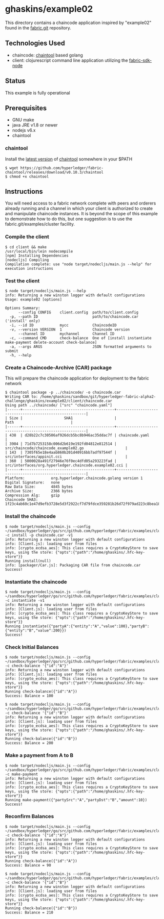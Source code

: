 # ghaskins/example02
This directory contains a chaincode application inspired by "example02" found in the [fabric.git](https://github.com/hyperledger/fabric/tree/master/examples/chaincode/go/chaincode_example02) repository.

## Technologies Used
* chaincode: [chaintool](https://github.com/hyperledger/fabric-chaintool) based golang
* client: clojurescript command line application utilizing the [fabric-sdk-node](https://github.com/hyperledger/fabric-sdk-node)

## Status

This example is fully operational

## Prerequisites
* GNU make
* java JRE v1.8 or newer
* nodejs v6.x
* chaintool

### chaintool

Install the [latest version](https://github.com/hyperledger/fabric-chaintool/releases/download/v0.10.3/chaintool) of [chaintool](http://fabric-chaintool.readthedocs.io/en/latest/) somewhere in your $PATH
```
$ wget https://github.com/hyperledger/fabric-chaintool/releases/download/v0.10.3/chaintool
$ chmod +x chaintool
```
## Instructions
You will need access to a fabric network complete with peers and orderers already running and a channel in which your client is authorized to create and manipulate chaincode instances.  It is beyond the scope of this example to demonstrate how to do this, but one suggestion is to use the fabric.git/examples/cluster facility.

### Compile the client
```
$ cd client && make
/usr/local/bin/lein nodecompile
[npm] Installing Dependencies
[nodecljs] Compiling
Compilation complete: use "node target/nodecljs/main.js --help" for execution instructions
```

### Test the client
```
$ node target/nodecljs/main.js --help
info: Returning a new winston logger with default configurations
Usage: example02 [options]

Options Summary:
      --config CONFIG    client.config  path/to/client.config
  -p, --path ID                         path/to/chaincode.car ('install' only)
  -i, --id ID            mycc           ChaincodeID
  -v, --version VERSION  1              Chaincode version
      --channel ID       mychannel      Channel ID
  -c, --command CMD      check-balance  One of [install instantiate make-payment delete-account check-balance]
  -a, --args ARGS                       JSON formatted arguments to submit
  -h, --help
```

### Create a Chaincode-Archive (CAR) package
This will prepare the chaincode application for deployment to the fabric network
```
$ chaintool package -p ../chaincode/ -o chaincode.car
Writing CAR to: /home/ghaskins/sandbox/git/hyperledger-fabric-alpha2-challenge/ghaskins/example02/client/chaincode.car
Using path ../chaincode/ ["src" "chaincode.yaml"]
|------+------------------------------------------+--------------------------------------------------------|
| Size |                   SHA1                   |                          Path                          |
|------+------------------------------------------+--------------------------------------------------------|
| 438  | d28b22c7c30506af926dcb5bc8b946ac35ddac7f | chaincode.yaml                                         |
| 3904 | 71d7b7253158c006d2b619e192fd04812e812514 | src/chaincode/chaincode_example02.go                   |
| 143  | 7305f65e18e4aab860b201d40916bb7adf97544f | src/interfaces/appinit.cci                             |
| 360  | 5000028a491f27946e76f0ec4dfd05a293223fad | src/interfaces/org.hyperledger.chaincode.example02.cci |
|------+------------------------------------------+--------------------------------------------------------|
Platform:            org.hyperledger.chaincode.golang version 1
Digital Signature:   none
Raw Data Size:       4845 bytes
Archive Size:        2366 bytes
Compression Alg:     gzip
Chaincode SHA3:      1f23c4ab60c1e47d9efb3728e5d3f2922cf7d79fdce359281b26d72f979ad223c8bea18366fc92bd08eca0ee9e7db9a57899560b8cffa4267eae3e34cf5ac48f
```
### Install the chaincode
```
$ node target/nodecljs/main.js --config ~/sandbox/hyperledger/go/src/github.com/hyperledger/fabric/examples/cluster/build/client.config -c install -p chaincode.car -v1
info: Returning a new winston logger with default configurations
info: [Client.js]: loading user from files
info: [crypto_ecdsa_aes]: This class requires a CryptoKeyStore to save keys, using the store: {"opts":{"path":"/home/ghaskins/.hfc-key-store"}}
Running install(null)
info: [packager/Car.js]: Packaging CAR file from chaincode.car
Success!
```
### Instantiate the chaincode
```
$ node target/nodecljs/main.js --config ~/sandbox/hyperledger/go/src/github.com/hyperledger/fabric/examples/cluster/build/client.config -c instantiate -v1
info: Returning a new winston logger with default configurations
info: [Client.js]: loading user from files
info: [crypto_ecdsa_aes]: This class requires a CryptoKeyStore to save keys, using the store: {"opts":{"path":"/home/ghaskins/.hfc-key-store"}}
Running instantiate({"partyA":{"entity":"A","value":100},"partyB":{"entity":"B","value":200}})
Success!
```
### Check Initial Balances
```
$ node target/nodecljs/main.js --config ~/sandbox/hyperledger/go/src/github.com/hyperledger/fabric/examples/cluster/build/client.config -c check-balance '{"id":"A"}'
info: Returning a new winston logger with default configurations
info: [Client.js]: loading user from files
info: [crypto_ecdsa_aes]: This class requires a CryptoKeyStore to save keys, using the store: {"opts":{"path":"/home/ghaskins/.hfc-key-store"}}
Running check-balance({"id":"A"})
Success: Balance = 100
```
```
$ node target/nodecljs/main.js --config ~/sandbox/hyperledger/go/src/github.com/hyperledger/fabric/examples/cluster/build/client.config -c check-balance '{"id":"B"}'
info: Returning a new winston logger with default configurations
info: [Client.js]: loading user from files
info: [crypto_ecdsa_aes]: This class requires a CryptoKeyStore to save keys, using the store: {"opts":{"path":"/home/ghaskins/.hfc-key-store"}}
Running check-balance({"id":"B"})
Success: Balance = 200
```
### Make a payment from A to B
```
$ node target/nodecljs/main.js --config ~/sandbox/hyperledger/go/src/github.com/hyperledger/fabric/examples/cluster/build/client.config -c make-payment
info: Returning a new winston logger with default configurations
info: [Client.js]: loading user from files
info: [crypto_ecdsa_aes]: This class requires a CryptoKeyStore to save keys, using the store: {"opts":{"path":"/home/ghaskins/.hfc-key-store"}}
Running make-payment({"partySrc":"A","partyDst":"B","amount":10})
Success!
```
### Reconfirm Balances
```
$ node target/nodecljs/main.js --config ~/sandbox/hyperledger/go/src/github.com/hyperledger/fabric/examples/cluster/build/client.config -c check-balance '{"id":"A"}'
info: Returning a new winston logger with default configurations
info: [Client.js]: loading user from files
info: [crypto_ecdsa_aes]: This class requires a CryptoKeyStore to save keys, using the store: {"opts":{"path":"/home/ghaskins/.hfc-key-store"}}
Running check-balance({"id":"A"})
Success: Balance = 90
```
```
$ node target/nodecljs/main.js --config ~/sandbox/hyperledger/go/src/github.com/hyperledger/fabric/examples/cluster/build/client.config -c check-balance '{"id":"B"}'
info: Returning a new winston logger with default configurations
info: [Client.js]: loading user from files
info: [crypto_ecdsa_aes]: This class requires a CryptoKeyStore to save keys, using the store: {"opts":{"path":"/home/ghaskins/.hfc-key-store"}}
Running check-balance({"id":"B"})
Success: Balance = 210
```
